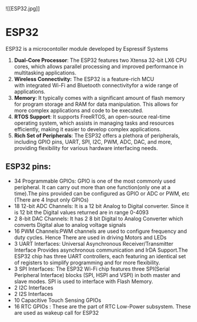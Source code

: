 ![[ESP32.jpg]]
# ESP32
ESP32 is a microcontoller module developed by Espressif Systems 
1. **Dual-Core Processor**: The ESP32 features two Xtensa 32-bit LX6 CPU cores, which allows parallel processing and improved performance in multitasking applications.
2. **Wireless Connectivity:** The ESP32 is a feature-rich MCU with integrated Wi-Fi and Bluetooth connectivityfor a wide range of applications.
3. **Memory**: It typically comes with a significant amount of flash memory for program storage and RAM for data manipulation. This allows for more complex applications and code to be executed.
4. **RTOS Support**: It supports FreeRTOS, an open-source real-time operating system, which assists in managing tasks and resources efficiently, making it easier to develop complex applications.
5. **Rich Set of Peripherals**: The ESP32 offers a plethora of peripherals, including GPIO pins, UART, SPI, I2C, PWM, ADC, DAC, and more, providing flexibility for various hardware interfacing needs.
## ESP32 pins:
- 34 Programmable GPIOs: GPIO is one of the most commonly used peripheral. It can carry out more than one function(only one at a time).The pins provided can be configured as GPIO or ADC or PWM, etc (There are 4 Input only GPIOs)
- 18 12-bit ADC Channels: It is a 12 bit Analog to Digital converter. Since it is 12 bit the Digital values returned are in range 0-4093
- 2 8-bit DAC Channels: It has 2 8 bit Digital to Analog Converter which converts Digital alue to analog voltage signals
- 16 PWM Channels:PWM channels are used to configure frequency and duty cycles. Hence There are used in driving Motors and LEDs
- 3 UART Interfaces: Universal Asynchronous Receiver/Transmitter Interface Provides asynchronous communication and IrDA Support.The ESP32 chip has three UART controllers, each featuring an identical set of registers to simplify programming and for more flexibility.
- 3 SPI Interfaces: The ESP32 Wi-Fi chip features three SPI(Serial Peripheral Interface) blocks (SPI, HSPI and VSPI) in both master and slave modes. SPI is used to interface with Flash Memory.
- 2 I2C Interfaces
- 2 I2S Interfaces
- 10 Capacitive Touch Sensing GPIOs
- 16 RTC GPIOs : These are the part of RTC Low-Power subsystem. These are used as wakeup call for ESP32
